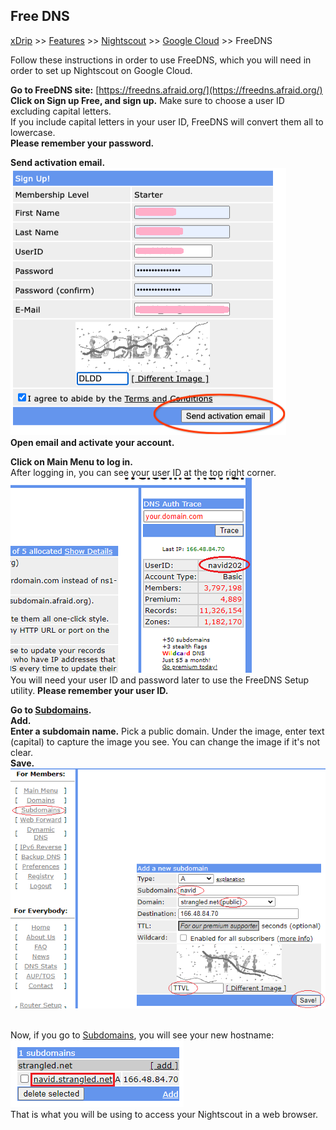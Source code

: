 ## Free DNS
[xDrip](../../README.md) >> [Features](../Features_page.md) >> [Nightscout](../Nightscout_page.md) >> [Google Cloud](./GoogleCloud.md) >> FreeDNS  

Follow these instructions in order to use FreeDNS, which you will need in order to set up Nightscout on Google Cloud.  
  
**Go to FreeDNS site:** [https://freedns.afraid.org/](https://freedns.afraid.org/)  
**Click on Sign up Free, and sign up.**  Make sure to choose a user ID excluding capital letters.  
If you include capital letters in your user ID, FreeDNS will convert them all to lowercase.  
**Please remember your password.**  
  
**Send activation email.**  
![](./images/FreeDNS1.png)  
**Open email and activate your account.**  
  
**Click on Main Menu to log in.**  
After logging in, you can see your user ID at the top right corner.  
![](./images/FD_userID.png)  
You will need your user ID and password later to use the FreeDNS Setup utility.  **Please remember your user ID.**  
  
**Go to [Subdomains](https://freedns.afraid.org/subdomain/).**  
**Add.**  
**Enter a subdomain name.**  Pick a public domain.  Under the image, enter text (capital) to capture the image you see.  You can change the image if it's not clear.  
**Save.**  
![](./images/FreeDNS2.png)  
<br/>  
  
Now, if you go to [Subdomains](https://freedns.afraid.org/subdomain/), you will see your new hostname:  
![](./images/FD_hostname.png)  
That is what you will be using to access your Nightscout in a web browser.  
<br/>  
<br/>  
 
